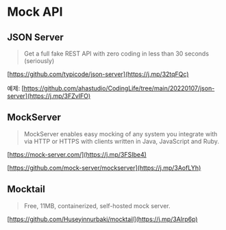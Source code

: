 # Mock API

## JSON Server

> Get a full fake REST API with zero coding in less than 30 seconds (seriously)

[https://github.com/typicode/json-server](https://j.mp/32tqFQc)

예제:
[https://github.com/ahastudio/CodingLife/tree/main/20220107/json-server](https://j.mp/3FZvIFO)

## MockServer

> MockServer enables easy mocking of any system you integrate
> with via HTTP or HTTPS with clients written in Java, JavaScript and Ruby.

[https://mock-server.com/](https://j.mp/3FSIbe4)

[https://github.com/mock-server/mockserver](https://j.mp/3AofLYh)

## Mocktail

> Free, 11MB, containerized, self-hosted mock server.

[https://github.com/Huseyinnurbaki/mocktail](https://j.mp/3Alrp6p)
